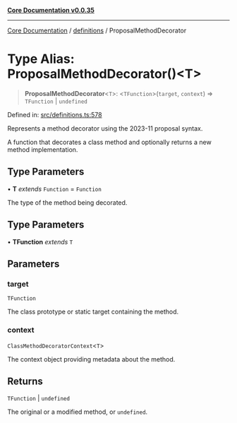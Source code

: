 [**Core Documentation v0.0.35**](../../README.md)

***

[Core Documentation](../../modules.md) / [definitions](../README.md) / ProposalMethodDecorator

# Type Alias: ProposalMethodDecorator()\<T\>

> **ProposalMethodDecorator**\<`T`\>: \<`TFunction`\>(`target`, `context`) => `TFunction` \| `undefined`

Defined in: [src/definitions.ts:578](https://github.com/stonemjs/core/blob/83759020101bdf94fc7c7a0d8609e63689d57c0f/src/definitions.ts#L578)

Represents a method decorator using the 2023-11 proposal syntax.

A function that decorates a class method and optionally returns a new method implementation.

## Type Parameters

• **T** *extends* `Function` = `Function`

The type of the method being decorated.

## Type Parameters

• **TFunction** *extends* `T`

## Parameters

### target

`TFunction`

The class prototype or static target containing the method.

### context

`ClassMethodDecoratorContext`\<`T`\>

The context object providing metadata about the method.

## Returns

`TFunction` \| `undefined`

The original or a modified method, or `undefined`.
